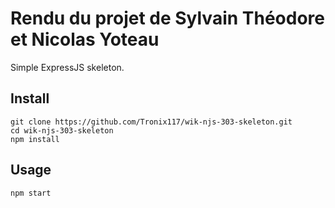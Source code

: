 # Rendu du projet de Sylvain Théodore et Nicolas Yoteau

Simple ExpressJS skeleton.

## Install

    git clone https://github.com/Tronix117/wik-njs-303-skeleton.git
    cd wik-njs-303-skeleton
    npm install

## Usage

    npm start

